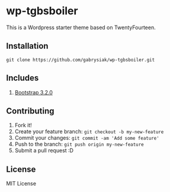 # wp-tgbsboiler

This is a Wordpress starter theme based on TwentyFourteen.

## Installation

```
git clone https://github.com/gabrysiak/wp-tgbsboiler.git
```

## Includes

1. [Bootstrap 3.2.0](http://getbootstrap.com/)

## Contributing

1. Fork it!
2. Create your feature branch: `git checkout -b my-new-feature`
3. Commit your changes: `git commit -am 'Add some feature'`
4. Push to the branch: `git push origin my-new-feature`
5. Submit a pull request :D

## License

MIT License
